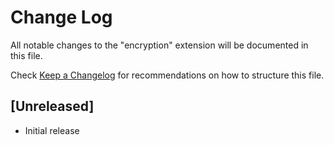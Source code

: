 # Change Log

All notable changes to the "encryption" extension will be documented in this file.

Check [Keep a Changelog](http://keepachangelog.com/) for recommendations on how to structure this file.

## [Unreleased]

- Initial release